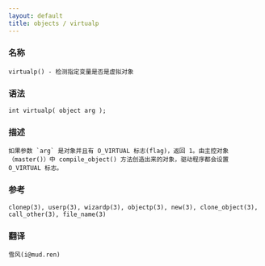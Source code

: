 ```yaml
---
layout: default
title: objects / virtualp
---
```


### 名称

    virtualp() - 检测指定变量是否是虚拟对象

### 语法

    int virtualp( object arg );

### 描述

    如果参数 `arg` 是对象并且有 O_VIRTUAL 标志(flag)，返回 1。由主控对象（master()）中 compile_object() 方法创造出来的对象，驱动程序都会设置 O_VIRTUAL 标志。

### 参考

    clonep(3), userp(3), wizardp(3), objectp(3), new(3), clone_object(3), call_other(3), file_name(3)

### 翻译

    雪风(i@mud.ren)
